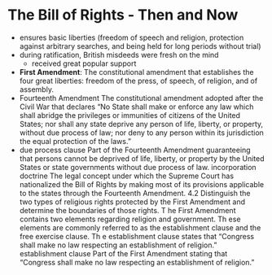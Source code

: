 # The Bill of Rights - Then and Now
- ensures basic liberties (freedom of speech and religion, protection against arbitrary searches, and being held for long periods without trial)
- during ratification, British misdeeds were fresh on the mind
	- received great popular support
- **First Amendment**: The constitutional amendment that establishes the four great liberties: freedom of the press, of speech, of religion, and of assembly. 
- Fourteenth Amendment The constitutional amendment adopted after the Civil War that declares “No State shall make or enforce any law which shall abridge the privileges or immunities of citizens of the United States; nor shall any state deprive any person of life, liberty, or property, without due process of law; nor deny to any person within its jurisdiction the equal protection of the laws.”
- due process clause Part of the Fourteenth Amendment guaranteeing that persons cannot be deprived of life, liberty, or property by the United States or state governments without due process of law. incorporation doctrine The legal concept under which the Supreme Court has nationalized the Bill of Rights by making most of its provisions applicable to the states through the Fourteenth Amendment. 4.2 Distinguish the two types of religious rights protected by the First Amendment and determine the boundaries of those rights. T he First Amendment contains two elements regarding religion and government. Th ese elements are commonly referred to as the establishment clause and the free exercise clause. Th e establishment clause states that “Congress shall make no law respecting an establishment of religion.” establishment clause Part of the First Amendment stating that “Congress shall make no law respecting an establishment of religion.”